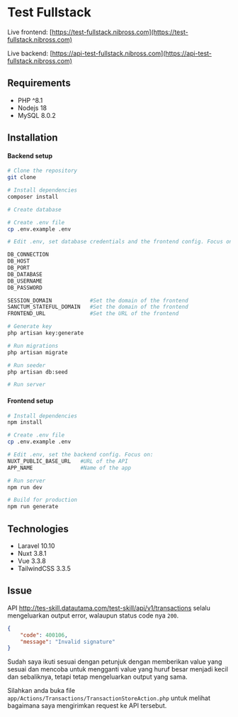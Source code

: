 # Test Fullstack

Live frontend: [https://test-fullstack.nibross.com](https://test-fullstack.nibross.com)

Live backend: [https://api-test-fullstack.nibross.com](https://api-test-fullstack.nibross.com)

## Requirements

- PHP ^8.1
- Nodejs 18
- MySQL 8.0.2

## Installation

#### Backend setup
```bash
# Clone the repository
git clone

# Install dependencies
composer install

# Create database

# Create .env file
cp .env.example .env

# Edit .env, set database credentials and the frontend config. Focus on:

DB_CONNECTION
DB_HOST
DB_PORT
DB_DATABASE
DB_USERNAME
DB_PASSWORD

SESSION_DOMAIN            #Set the domain of the frontend
SANCTUM_STATEFUL_DOMAIN   #Set the domain of the frontend
FRONTEND_URL              #Set the URL of the frontend

# Generate key
php artisan key:generate

# Run migrations
php artisan migrate

# Run seeder
php artisan db:seed

# Run server
```

#### Frontend setup
```bash
# Install dependencies
npm install

# Create .env file
cp .env.example .env

# Edit .env, set the backend config. Focus on:
NUXT_PUBLIC_BASE_URL   #URL of the API
APP_NAME               #Name of the app

# Run server
npm run dev

# Build for production
npm run generate
```


## Technologies

- Laravel 10.10
- Nuxt 3.8.1
- Vue 3.3.8
- TailwindCSS 3.3.5

## Issue

API http://tes-skill.datautama.com/test-skill/api/v1/transactions selalu mengeluarkan output error, walaupun status code nya `200`.

```json
{
    "code": 400106,
    "message": "Invalid signature"
}
```

Sudah saya ikuti sesuai dengan petunjuk dengan memberikan value yang sesuai dan mencoba untuk mengganti value yang huruf besar menjadi kecil dan sebaliknya, tetapi tetap mengeluarkan output yang sama.

Silahkan anda buka file `app/Actions/Transactions/TransactionStoreAction.php` untuk melihat bagaimana saya mengirimkan request ke API tersebut.
